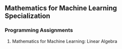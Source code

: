 ## Mathematics for Machine Learning Specialization
### Programming Assignments

1. Mathematics for Machine Learning: Linear Algebra
